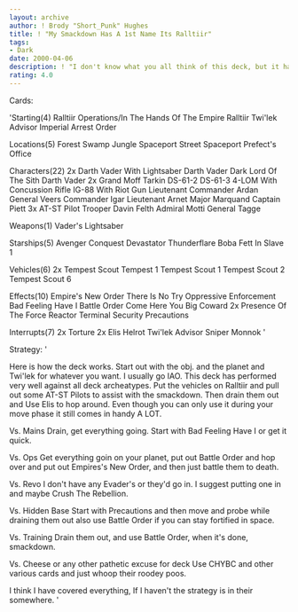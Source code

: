 ```yaml
---
layout: archive
author: ! Brody "Short_Punk" Hughes
title: ! "My Smackdown Has A 1st Name Its Ralltiir"
tags:
- Dark
date: 2000-04-06
description: ! "I don't know what you all think of this deck, but it has did me some good, It also covers most of the lightsides pitiful strategies. I think lightside is better though."
rating: 4.0
---
```

Cards: 

'Starting(4)
Ralltiir Operations/In The Hands Of The Empire
Ralltiir
Twi'lek Advisor
Imperial Arrest Order

Locations(5)
Forest
Swamp
Jungle
Spaceport Street
Spaceport Prefect's Office

Characters(22)
2x Darth Vader With Lightsaber
Darth Vader Dark Lord Of The Sith
Darth Vader
2x Grand Moff Tarkin
DS-61-2
DS-61-3
4-LOM With Concussion Rifle
IG-88 With Riot Gun
Lieutenant Commander Ardan
General Veers
Commander Igar
Lieutenant Arnet
Major Marquand
Captain Piett
3x AT-ST Pilot
Trooper Davin Felth
Admiral Motti
General Tagge

Weapons(1)
Vader's Lightsaber

Starships(5)
Avenger
Conquest
Devastator
Thunderflare
Boba Fett In Slave 1


Vehicles(6)
2x Tempest Scout
Tempest 1
Tempest Scout 1
Tempest Scout 2
Tempest Scout 6

Effects(10)
Empire's New Order
There Is No Try
Oppressive Enforcement
Bad Feeling Have I
Battle Order
Come Here You Big Coward
2x Presence Of The Force
Reactor Terminal
Security Precautions

Interrupts(7)
2x Torture
2x Elis Helrot
Twi'lek Advisor
Sniper
Monnok '

Strategy: '

Here is how the deck works. Start out with the obj. and the planet and Twi'lek for whatever you want. I usually go IAO. This deck has performed very well against all deck archeatypes. Put the vehicles on Ralltiir and pull out some AT-ST Pilots to assist with the smackdown. Then drain them out and Use Elis to hop around. Even though you can only use it during your move phase it still comes in handy A LOT.

Vs. Mains Drain, get everything going. Start with Bad Feeling Have I or get it quick.

Vs. Ops Get everything goin on your planet, put out Battle Order and hop over and put out Empires's New Order, and then just battle them to death.

Vs. Revo I don't have any Evader's or they'd go in. I suggest putting one in and maybe Crush The Rebellion.

Vs. Hidden Base Start with Precautions and then move and probe while draining them out also use Battle Order if you can stay fortified in space.

Vs. Training Drain them out, and use Battle Order, when it's done, smackdown.

Vs. Cheese or any other pathetic excuse for deck Use CHYBC and other various cards and just whoop their roodey poos.

I think I have covered everything, If I haven't the strategy is in their somewhere.  '